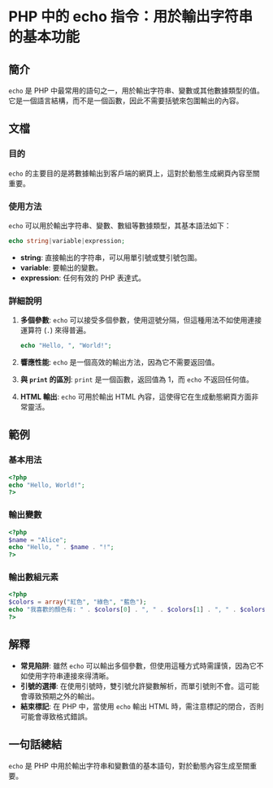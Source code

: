 <!--
Meta Description: # PHP 中的 echo 指令：用於輸出字符串的基本功能 ## 簡介 `echo` 是 PHP 中最常用的語句之一，用於輸出字符串、變數或其他數據類型的值。它是一個語言結構，而不是一個函數，因此不需要括號來包圍輸出的內容。 ## 文檔 ### 目的 `echo` 的主要目的是將數據輸出到客戶端的網...
Meta Keywords: echo, php, colors, hello, html
-->

# PHP 中的 echo 指令：用於輸出字符串的基本功能

## 簡介
`echo` 是 PHP 中最常用的語句之一，用於輸出字符串、變數或其他數據類型的值。它是一個語言結構，而不是一個函數，因此不需要括號來包圍輸出的內容。

## 文檔
### 目的
`echo` 的主要目的是將數據輸出到客戶端的網頁上，這對於動態生成網頁內容至關重要。

### 使用方法
`echo` 可以用於輸出字符串、變數、數組等數據類型，其基本語法如下：

```php
echo string|variable|expression;
```

- **string**: 直接輸出的字符串，可以用單引號或雙引號包圍。
- **variable**: 要輸出的變數。
- **expression**: 任何有效的 PHP 表達式。

### 詳細說明
1. **多個參數**: `echo` 可以接受多個參數，使用逗號分隔，但這種用法不如使用連接運算符 (`.`) 來得普遍。
   ```php
   echo "Hello, ", "World!";
   ```

2. **響應性能**: `echo` 是一個高效的輸出方法，因為它不需要返回值。

3. **與 `print` 的區別**: `print` 是一個函數，返回值為 1，而 `echo` 不返回任何值。

4. **HTML 輸出**: `echo` 可用於輸出 HTML 內容，這使得它在生成動態網頁方面非常靈活。

## 範例
### 基本用法
```php
<?php
echo "Hello, World!";
?>
```

### 輸出變數
```php
<?php
$name = "Alice";
echo "Hello, " . $name . "!";
?>
```

### 輸出數組元素
```php
<?php
$colors = array("紅色", "綠色", "藍色");
echo "我喜歡的顏色有: " . $colors[0] . ", " . $colors[1] . ", " . $colors[2] . ".";
?>
```

## 解釋
- **常見陷阱**: 雖然 `echo` 可以輸出多個參數，但使用這種方式時需謹慎，因為它不如使用字符串連接來得清晰。
- **引號的選擇**: 在使用引號時，雙引號允許變數解析，而單引號則不會。這可能會導致預期之外的輸出。
- **結束標記**: 在 PHP 中，當使用 `echo` 輸出 HTML 時，需注意標記的閉合，否則可能會導致格式錯誤。

## 一句話總結
`echo` 是 PHP 中用於輸出字符串和變數值的基本語句，對於動態內容生成至關重要。